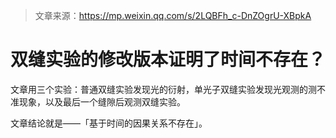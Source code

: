 > 文章来源：https://mp.weixin.qq.com/s/2LQBFh_c-DnZOgrU-XBpkA

# 双缝实验的修改版本证明了时间不存在？

文章用三个实验：普通双缝实验发现光的衍射，单光子双缝实验发现光观测的测不准现象，以及最后一个缝隙后观测双缝实验。



文章结论就是——「基于时间的因果关系不存在」。

